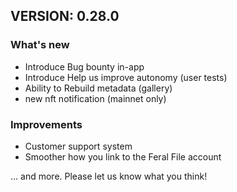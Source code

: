 ## VERSION: 0.28.0

### What's new
- Introduce Bug bounty in-app
- Introduce Help us improve autonomy (user tests)
- Ability to Rebuild metadata (gallery)
- new nft notification (mainnet only)


### Improvements
- Customer support system
- Smoother how you link to the Feral File account

... and more. Please let us know what you think!
